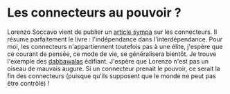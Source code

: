 # Les connecteurs au pouvoir ?

Lorenzo Soccavo vient de publier un [article sympa](http://www.agoravox.fr/article.php3?id_article=8369) sur les connecteurs. Il résume parfaitement le livre : l'indépendance dans l'interdépendance. Pour moi, les connecteurs n'appartiennent toutefois pas à une élite, j'espère que ce courant de pensée, ce mode de vie, se généralisera bientôt. Je trouve l'exemple des [dabbawalas](http://blog.tcrouzet.com/2005/12/31/reagissez/#comment-55) édifiant. J'espère que Lorenzo n'est pas un oiseau de mauvais augure. Si un connecteur prenait le pouvoir, ce serait la fin des connecteurs (puisque qu'ils supposent que le monde ne peut pas être contrôlé) !